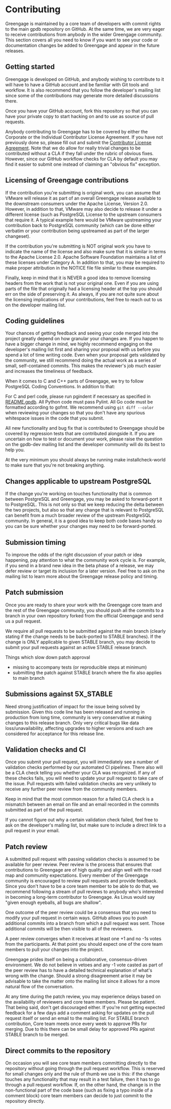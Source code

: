# Contributing

Greengage is maintained by a core team of developers with commit rights to the main gpdb repository on GitHub. At the same time, we are very eager to receive contributions from anybody in the wider Greengage community. This section covers all you need to know if you want to see your code or documentation changes be added to Greengage and appear in the future releases.

## Getting started

Greengage is developed on GitHub, and anybody wishing to contribute to it will have to have a GitHub account and be familiar with Git tools and workflow. It is also recommend that you follow the developer's mailing list since some of the contributions may generate more detailed discussions there.

Once you have your GitHub account, fork this repository so that you can have your private copy to start hacking on and to use as source of pull requests.

Anybody contributing to Greengage has to be covered by either the Corporate or the Individual Contributor License Agreement. If you have not previously done so, please fill out and submit the [Contributor License Agreement](https://cla.vmware.com/cla/1/preview). Note that we do allow for really trivial changes to be contributed without a CLA if they fall under the rubric of obvious fixes. However, since our GitHub workflow checks for CLA by default you may find it easier to submit one instead of claiming an "obvious fix" exception.

## Licensing of Greengage contributions

If the contribution you're submitting is original work, you can assume that VMware will release it as part of an overall Greengage release available to the downstream consumers under the Apache License, Version 2.0. However, in addition to that, VMware may also decide to release it under a different license (such as PostgreSQL License to the upstream consumers that require it. A typical example here would be VMware upstreaming your contribution back to PostgreSQL community (which can be done either verbatim or your contribution being upstreamed as part of the larger changeset).

If the contribution you're submitting is NOT original work you have to indicate the name of the license and also make sure that it is similar in terms to the Apache License 2.0. Apache Software Foundation maintains a list of these licenses under Category A. In addition to that, you may be required to make proper attribution in the NOTICE file file similar to these examples.

Finally, keep in mind that it is NEVER a good idea to remove licensing headers from the work that is not your original one. Even if you are using parts of the file that originally had a licensing header at the top you should err on the side of preserving it. As always, if you are not quite sure about the licensing implications of your contributions, feel free to reach out to us on the developer mailing list.

## Coding guidelines

Your chances of getting feedback and seeing your code merged into the project greatly depend on how granular your changes are. If you happen to have a bigger change in mind, we highly recommend engaging on the developer's mailing list first and sharing your proposal with us before you spend a lot of time writing code. Even when your proposal gets validated by the community, we still recommend doing the actual work as a series of small, self-contained commits. This makes the reviewer's job much easier and increases the timeliness of feedback.

When it comes to C and C++ parts of Greengage, we try to follow PostgreSQL Coding Conventions. In addition to that:

For C and perl code, please run pgindent if necessary as specified in [README.gpdb](/src/tools/pgindent/README.gpdb).
All Python code must pass Pylint.
All Go code must be formatted according to gofmt.
We recommend using `git diff --color` when reviewing your changes so that you don't have any spurious whitespace issues in the code that you submit.

All new functionality and bug fix that is contributed to Greengage should be covered by regression tests that are contributed alongside it. If you are uncertain on how to test or document your work, please raise the question on the gpdb-dev mailing list and the developer community will do its best to help you.

At the very minimum you should always be running make installcheck-world to make sure that you're not breaking anything.

## Changes applicable to upstream PostgreSQL

If the change you're working on touches functionality that is common between PostgreSQL and Greengage, you may be asked to forward-port it to PostgreSQL. This is not only so that we keep reducing the delta between the two projects, but also so that any change that is relevant to PostgreSQL can benefit from a much broader review of the upstream PostgreSQL community. In general, it is a good idea to keep both code bases handy so you can be sure whether your changes may need to be forward-ported.

## Submission timing

To improve the odds of the right discussion of your patch or idea happening, pay attention to what the community work cycle is. For example, if you send in a brand new idea in the beta phase of a release, we may defer review or target its inclusion for a later version. Feel free to ask on the mailing list to learn more about the Greengage release policy and timing.

## Patch submission

Once you are ready to share your work with the Greengage core team and the rest of the Greengage community, you should push all the commits to a branch in your own repository forked from the official Greengage and send us a pull request.

We require all pull requests to be submitted against the main branch (clearly stating if the change needs to be back-ported to STABLE branches). If the change is ONLY applicable to given STABLE branch, you may decide to submit your pull requests against an active STABLE release branch.

Things which slow down patch approval
 - missing to accompany tests (or reproducible steps at minimum)
 - submitting the patch against STABLE branch where the fix also applies to main branch

## Submissions against 5X_STABLE

Need strong justification of impact for the issue being solved by submission. Given this code line has been released and running in production from long time, community is very conservative at making changes to this release branch. Only very critical bugs like data loss/unavailability, affecting upgrades to higher versions and such are considered for acceptance for this release line.

## Validation checks and CI

Once you submit your pull request, you will immediately see a number of validation checks performed by our automated CI pipelines. There also will be a CLA check telling you whether your CLA was recognized. If any of these checks fails, you will need to update your pull request to take care of the issue. Pull requests with failed validation checks are very unlikely to receive any further peer review from the community members.

Keep in mind that the most common reason for a failed CLA check is a mismatch between an email on file and an email recorded in the commits submitted as part of the pull request.

If you cannot figure out why a certain validation check failed, feel free to ask on the developer's mailing list, but make sure to include a direct link to a pull request in your email.

## Patch review

A submitted pull request with passing validation checks is assumed to be available for peer review. Peer review is the process that ensures that contributions to Greengage are of high quality and align well with the road map and community expectations. Every member of the Greengage community is encouraged to review pull requests and provide feedback. Since you don't have to be a core team member to be able to do that, we recommend following a stream of pull reviews to anybody who's interested in becoming a long-term contributor to Greengage. As Linus would say "given enough eyeballs, all bugs are shallow".

One outcome of the peer review could be a consensus that you need to modify your pull request in certain ways. GitHub allows you to push additional commits into a branch from which a pull request was sent. Those additional commits will be then visible to all of the reviewers.

A peer review converges when it receives at least one +1 and no -1s votes from the participants. At that point you should expect one of the core team members to pull your changes into the project.

Greengage prides itself on being a collaborative, consensus-driven environment. We do not believe in vetoes and any -1 vote casted as part of the peer review has to have a detailed technical explanation of what's wrong with the change. Should a strong disagreement arise it may be advisable to take the matter onto the mailing list since it allows for a more natural flow of the conversation.

At any time during the patch review, you may experience delays based on the availability of reviewers and core team members. Please be patient. That being said, don't get discouraged either. If you're not getting expected feedback for a few days add a comment asking for updates on the pull request itself or send an email to the mailing list. For STABLE branch contribution, Core team meets once every week to approve PRs for merging. Due to this there can be small delay for approved PRs against STABLE branch to be merged.

## Direct commits to the repository

On occasion you will see core team members committing directly to the repository without going through the pull request workflow. This is reserved for small changes only and the rule of thumb we use is this: if the change touches any functionality that may result in a test failure, then it has to go through a pull request workflow. If, on the other hand, the change is in the non-functional part of the code base (such as fixing a typo inside of a comment block) core team members can decide to just commit to the repository directly.
